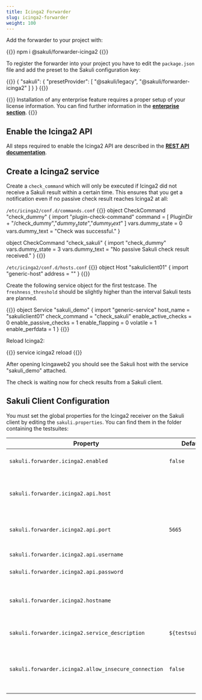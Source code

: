 ```yaml
---
title: Icinga2 Forwarder
slug: icinga2-forwarder
weight: 100
---
```


Add the forwarder to your project with:

{{<highlight bash>}}
npm i @sakuli/forwarder-icinga2
{{</highlight>}}

To register the forwarder into your project you have to edit the `package.json` file and add the preset to the Sakuli configuration key:

{{<highlight json>}}
{
    "sakuli": {
        "presetProvider": [
            "@sakuli/legacy",
            "@sakuli/forwarder-icinga2"
        ]
    }
}
{{</highlight>}}

{{<alert>}}
Installation of any enterprise feature requires a proper setup of your license information. You can find further information in the **[enterprise section](/docs/enterprise#using-licences-information)**.
{{</alert>}}

## Enable the Icinga2 API
All steps required to enable the Icinga2 API are described in the [**REST API documentation**](http://docs.icinga.org/icinga2/snapshot/doc/module/icinga2/chapter/icinga2-api).

## Create a Icinga2 service

Create a `check_command` which will only be executed if Icinga2 did not receive a Sakuli result within a certain time. This ensures that you get a notification even if no passive check result reaches Icinga2 at all:

`/etc/icinga2/conf.d/commands.conf`
{{<highlight conf>}}
object CheckCommand "check_dummy" {
   import "plugin-check-command"
   command = [
     PluginDir + "/check_dummy","$dummy_state$","$dummy_text$"
   ]
   vars.dummy_state = 0
   vars.dummy_text = "Check was successful."
}

object CheckCommand "check_sakuli" {
   import "check_dummy"
   vars.dummy_state = 3
   vars.dummy_text = "No passive Sakuli check result received."
}
{{</highlight>}}

`/etc/icinga2/conf.d/hosts.conf`
{{<highlight conf>}}
object Host "sakuliclient01" {
   import "generic-host"
   address = "<IP>"
}
{{</highlight>}}

Create the following service object for the first testcase. The `freshness_threshold` should be slightly higher than the interval Sakuli tests are planned.

{{<highlight conf>}}
object Service "sakuli_demo" {
  import "generic-service"
  host_name = "sakuliclient01"
  check_command = "check_sakuli"
  enable_active_checks = 0
  enable_passive_checks = 1
  enable_flapping = 0
  volatile = 1
  enable_perfdata = 1
}
{{</highlight>}}

Reload Icinga2:

{{<highlight bash>}}
service icinga2 reload
{{</highlight>}}

After opening Icingaweb2 you should see the Sakuli host with the service "sakuli_demo" attached.

The check is waiting now for check results from a Sakuli client.

## Sakuli Client Configuration

You must set the global properties for the Icinga2 receiver on the Sakuli client by editing the `sakuli.properties`. You can find them in the folder containing the testsuites:

| Property | Default | Effect |
|----------|---------|--------|
|`sakuli.forwarder.icinga2.enabled` | `false`| Enables result forwarding to Icinga2 |
|`sakuli.forwarder.icinga2.api.host`| | The hostname or IP of the Icinga2 API-endpoints |
|`sakuli.forwarder.icinga2.api.port`| `5665` | The port or IP of the Icinga2 API-endpoints  |
|`sakuli.forwarder.icinga2.api.username` | | API user name  |
|`sakuli.forwarder.icinga2.api.password` | | API user password  |
|`sakuli.forwarder.icinga2.hostname`| | The name of the host object configured in Icinga2 |
|`sakuli.forwarder.icinga2.service_description`| `${testsuite.id}` | The name of the service in Icinga2 |
|`sakuli.forwarder.icinga2.allow_insecure_connection`| `false` | Disable SSL checks. **Never** use this in production environments! |
